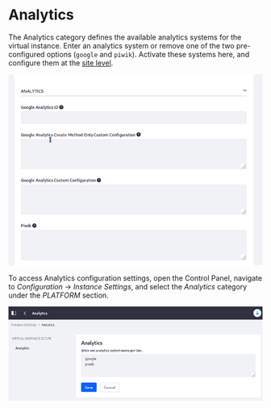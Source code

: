 # Analytics

The Analytics category defines the available analytics systems for the virtual instance. Enter an analytics system or remove one of the two pre-configured options (`google` and `piwik`). Activate these systems here, and configure them at the [site level](../../../site_building.html).

![Configure the Analytics engines in the Site Administration Configuration, in the Advanced section.](./analytics/images/01.png)

To access Analytics configuration settings, open the Control Panel, navigate to _Configuration_ &rarr; _Instance Settings_, and select the _Analytics_ category under the _PLATFORM_ section.

![Add or remove Analytics engines from Instance Settings.](./analytics/images/02.png)
